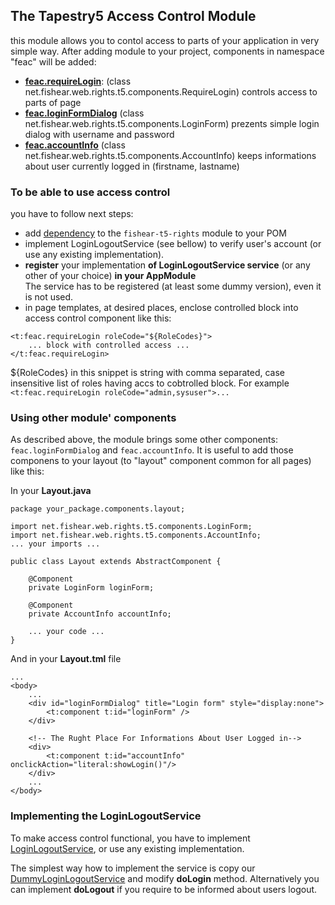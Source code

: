 ## The Tapestry5 Access Control Module ##
this module allows you to contol access to parts of your application in very simple way. After adding module to your project, components in namespace "feac" will be added:

  * <b><a href='feac_requireLogin.md'>feac.requireLogin</a></b>: (class net.fishear.web.rights.t5.components.RequireLogin) controls access to parts of page
  * <b><a href='feac_loginFormDialog.md'>feac.loginFormDialog</a></b> (class net.fishear.web.rights.t5.components.LoginForm) prezents simple login dialog with username and password
  * <b><a href='feac_accountInfo.md'>feac.accountInfo</a></b> (class net.fishear.web.rights.t5.components.AccountInfo) keeps informations about user currently logged in (firstname, lastname)

### To be able to use access control ###
you have to follow next steps:
  * add [dependency](MavenArtefacts.md) to the `fishear-t5-rights` module to your POM
  * implement LoginLogoutService (see bellow) to verify user's account (or use any existing implementation).
  * <div><b>register</b> your implementation <b>of LoginLogoutService service</b> (or any other of your choice) <b>in your AppModule</b></div>The service has to be registered (at least some dummy version), even it is not used.
  * in page templates, at desired places, enclose controlled block into access control component like this:

```
<t:feac.requireLogin roleCode="${RoleCodes}">
	... block with controlled access ...
</t:feac.requireLogin>
```
${RoleCodes} in this snippet is string with comma separated, case insensitive list of roles having accs to cobtrolled block. For example `<t:feac.requireLogin roleCode="admin,sysuser">...`
### Using other module' components ###
As described above, the module brings some other components: `feac.loginFormDialog` and `feac.accountInfo`.
It is useful to add those componens to your layout (to "layout" component common for all pages) like this:

In your **Layout.java**
```
package your_package.components.layout;

import net.fishear.web.rights.t5.components.LoginForm;
import net.fishear.web.rights.t5.components.AccountInfo;
... your imports ...

public class Layout extends AbstractComponent {

    @Component
    private LoginForm loginForm;

    @Component
    private AccountInfo accountInfo;
    
    ... your code ...
}
```
And in your **Layout.tml** file
```
...
<body>
    ...
    <div id="loginFormDialog" title="Login form" style="display:none">
        <t:component t:id="loginForm" />
    </div>

    <!-- The Rught Place For Informations About User Logged in-->
    <div>
        <t:component t:id="accountInfo" onclickAction="literal:showLogin()"/>
    </div>
    ...
</body>
```

### Implementing the LoginLogoutService ###
To make access control functional, you have to implement [LoginLogoutService](http://code.google.com/p/fishear/source/browse/fishear-t5-rights/src/main/java/net/fishear/web/rights/services/LoginLogoutService.java), or use any existing implementation.

The simplest way how to implement the service is copy our [DummyLoginLogoutService](http://code.google.com/p/fishear/source/browse/fishear-t5-rights/src/main/java/net/fishear/web/rights/services/impl/DummyLoginLogoutService.java) and modify **doLogin** method. Alternatively you can implement **doLogout** if you require to be informed about users logout.